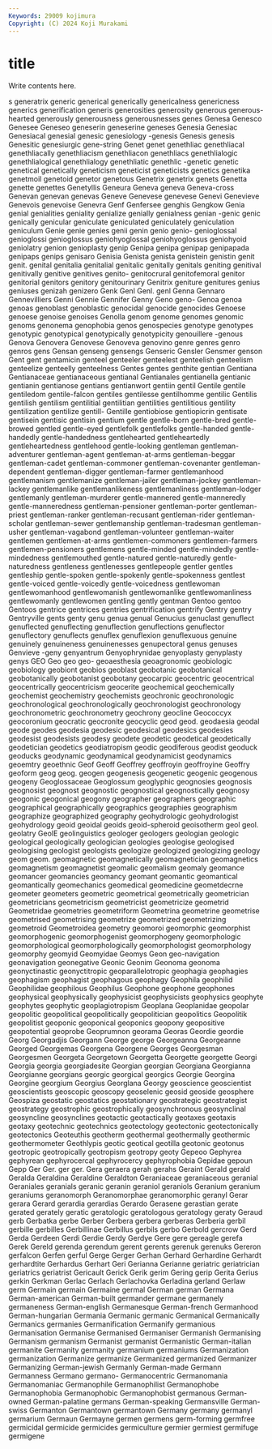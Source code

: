 ```yaml
---
Keywords: 29009 kojimura
Copyright: (C) 2024 Koji Murakami
---
```


# title

Write contents here.



s generatrix
generic generical generically genericalness genericness generics generification generis generosities generosity
generous generous-hearted generously generousness generousnesses genes Genesa Genesco Genesee Geneseo
geneserin geneserine geneses Genesia Genesiac Genesiacal genesial genesic genesiology -genesis
Genesis genesis Genesitic genesiurgic gene-string Genet genet genethliac genethliacal genethliacally
genethliacism genethliacon genethliacs genethlialogic genethlialogical genethlialogy genethliatic genethlic -genetic genetic
genetical genetically geneticism geneticist geneticists genetics genetika genetmoil genetoid genetor
genetous Genetrix genetrix genets Genetta genette genettes Genetyllis Geneura Geneva
geneva Geneva-cross Genevan genevan genevas Geneve Genevese genevese Genevi Genevieve
Genevois genevoise Genevra Genf Genfersee genghis Gengkow Genia genial genialities
geniality genialize genially genialness genian -genic genic genically genicular geniculate
geniculated geniculately geniculation geniculum Genie genie genies genii genin genio
genio- genioglossal genioglossi genioglossus geniohyoglossal geniohyoglossus geniohyoid geniolatry genion genioplasty
genip Genipa genipa genipap genipapada genipaps genips genisaro Genisia Genista
genista genistein genistin genit genit. genital genitalia genitalial genitalic genitally
genitals geniting genitival genitivally genitive genitives genito- genitocrural genitofemoral genitor
genitorial genitors genitory genitourinary Genitrix geniture genitures genius geniuses genizah
genizero Genk Genl Genl. genl Genna Gennaro Gennevilliers Genni Gennie
Gennifer Genny Geno geno- Genoa genoa genoas genoblast genoblastic genocidal
genocide genocides Genoese genoese genoise genoises Genolla genom genome genomes
genomic genoms genonema genophobia genos genospecies genotype genotypes genotypic genotypical
genotypically genotypicity genouillere -genous Genova Genovera Genovese Genoveva genovino genre
genres genro genros gens Gensan genseng gensengs Genseric Gensler Gensmer
genson Gent gent gentamicin genteel genteeler genteelest genteelish genteelism genteelize
genteelly genteelness Gentes gentes genthite gentian Gentiana Gentianaceae gentianaceous gentianal
Gentianales gentianella gentianic gentianin gentianose gentians gentianwort gentiin gentil Gentile
gentile gentiledom gentile-falcon gentiles gentilesse gentilhomme gentilic Gentilis gentilish gentilism
gentilitial gentilitian gentilities gentilitious gentility gentilization gentilize gentill- Gentille gentiobiose
gentiopicrin gentisate gentisein gentisic gentisin gentium gentle gentle-born gentle-bred gentle-browed
gentled gentle-eyed gentlefolk gentlefolks gentle-handed gentle-handedly gentle-handedness gentlehearted gentleheartedly gentleheartedness
gentlehood gentle-looking gentleman gentleman-adventurer gentleman-agent gentleman-at-arms gentleman-beggar gentleman-cadet gentleman-commoner gentleman-covenanter
gentleman-dependent gentleman-digger gentleman-farmer gentlemanhood gentlemanism gentlemanize gentleman-jailer gentleman-jockey gentleman-lackey gentlemanlike
gentlemanlikeness gentlemanliness gentleman-lodger gentlemanly gentleman-murderer gentle-mannered gentle-manneredly gentle-manneredness gentleman-pensioner gentleman-porter
gentleman-priest gentleman-ranker gentleman-recusant gentleman-rider gentleman-scholar gentleman-sewer gentlemanship gentleman-tradesman gentleman-usher gentleman-vagabond
gentleman-volunteer gentleman-waiter gentlemen gentlemen-at-arms gentlemen-commoners gentlemen-farmers gentlemen-pensioners gentlemens gentle-minded gentle-mindedly
gentle-mindedness gentlemouthed gentle-natured gentle-naturedly gentle-naturedness gentleness gentlenesses gentlepeople gentler gentles
gentleship gentle-spoken gentle-spokenly gentle-spokenness gentlest gentle-voiced gentle-voicedly gentle-voicedness gentlewoman gentlewomanhood
gentlewomanish gentlewomanlike gentlewomanliness gentlewomanly gentlewomen gentling gently gentman Gentoo gentoo
Gentoos gentrice gentrices gentries gentrification gentrify Gentry gentry Gentryville gents
genty genu genua genual Genucius genuclast genuflect genuflected genuflecting genuflection
genuflections genuflector genuflectory genuflects genuflex genuflexion genuflexuous genuine genuinely genuineness
genuinenesses genupectoral genus genuses Genvieve -geny genyantrum Genyophrynidae genyoplasty genyplasty
genys GEO Geo geo geo- geoaesthesia geoagronomic geobiologic geobiology geobiont
geobios geoblast geobotanic geobotanical geobotanically geobotanist geobotany geocarpic geocentric geocentrical
geocentrically geocentricism geocerite geochemical geochemically geochemist geochemistry geochemists geochronic geochronologic
geochronological geochronologically geochronologist geochronology geochronometric geochronometry geochrony geocline Geococcyx geocoronium
geocratic geocronite geocyclic geod geod. geodaesia geodal geode geodes geodesia
geodesic geodesical geodesics geodesies geodesist geodesists geodesy geodete geodetic geodetical
geodetically geodetician geodetics geodiatropism geodic geodiferous geodist geoduck geoducks geodynamic
geodynamical geodynamicist geodynamics geoemtry geoethnic Geof Geoff Geoffrey geoffroyin geoffroyine
Geoffry geoform geog geog. geogen geogenesis geogenetic geogenic geogenous geogeny
Geoglossaceae Geoglossum geoglyphic geognosies geognosis geognosist geognost geognostic geognostical geognostically
geognosy geogonic geogonical geogony geographer geographers geographic geographical geographically geographics
geographies geographism geographize geographized geography geohydrologic geohydrologist geohydrology geoid geoidal
geoids geoid-spheroid geoisotherm geol geol. geolatry GeolE geolinguistics geologer geologers
geologian geologic geological geologically geologician geologies geologise geologised geologising geologist
geologists geologize geologized geologizing geology geom geom. geomagnetic geomagnetically geomagnetician
geomagnetics geomagnetism geomagnetist geomalic geomalism geomaly geomance geomancer geomancies geomancy
geomant geomantic geomantical geomantically geomechanics geomedical geomedicine geometdecrne geometer geometers
geometric geometrical geometrically geometrician geometricians geometricism geometricist geometricize geometrid Geometridae
geometries geometriform Geometrina geometrine geometrise geometrised geometrising geometrize geometrized geometrizing
geometroid Geometroidea geometry geomoroi geomorphic geomorphist geomorphogenic geomorphogenist geomorphogeny geomorphologic
geomorphological geomorphologically geomorphologist geomorphology geomorphy geomyid Geomyidae Geomys Geon geo-navigation
geonavigation geonegative Geonic Geonim Geonoma geonoma geonyctinastic geonyctitropic geoparallelotropic geophagia
geophagies geophagism geophagist geophagous geophagy Geophila geophilid Geophilidae geophilous Geophilus
Geophone geophone geophones geophysical geophysically geophysicist geophysicists geophysics geophyte geophytes
geophytic geoplagiotropism Geoplana Geoplanidae geopolar geopolitic geopolitical geopolitically geopolitician geopolitics
Geopolitik geopolitist geoponic geoponical geoponics geopony geopositive geopotential geoprobe Geoprumnon
georama Georas Geordie geordie Georg Georgadjis Georgann George george Georgeanna
Georgeanne Georged Georgemas Georgena Georgene Georges Georgesman Georgesmen Georgeta Georgetown
Georgetta Georgette georgette Georgi Georgia georgia georgiadesite Georgian georgian Georgiana
Georgianna Georgianne georgians georgic georgical georgics Georgie Georgina Georgine georgium
Georgius Georglana Georgy geoscience geoscientist geoscientists geoscopic geoscopy geoselenic geosid
geoside geosphere Geospiza geostatic geostatics geostationary geostrategic geostrategist geostrategy geostrophic
geostrophically geosynchronous geosynclinal geosyncline geosynclines geotactic geotactically geotaxes geotaxis geotaxy
geotechnic geotechnics geotectology geotectonic geotectonically geotectonics Geoteuthis geotherm geothermal geothermally
geothermic geothermometer Geothlypis geotic geotical geotilla geotonic geotonus geotropic geotropically
geotropism geotropy geoty Gepeoo Gephyrea gephyrean gephyrocercal gephyrocercy gephyrophobia Gepidae
gepoun Gepp Ger Ger. ger ger. Gera geraera gerah gerahs
Geraint Gerald gerald Geralda Geraldina Geraldine Geraldton Geraniaceae geraniaceous geranial
Geraniales geranials geranic geranin geraniol geraniols Geranium geranium geraniums geranomorph
Geranomorphae geranomorphic geranyl Gerar gerara Gerard gerardia gerardias Gerardo Gerasene
gerastian gerate gerated gerately geratic geratologic geratologous geratology geraty Geraud
gerb Gerbatka gerbe Gerber Gerbera gerbera gerberas Gerberia gerbil gerbille
gerbilles Gerbillinae Gerbillus gerbils gerbo Gerbold gercrow Gerd Gerda Gerdeen
Gerdi Gerdie Gerdy Gerdye Gere gere gereagle gerefa Gerek Gereld
gerenda gerendum gerent gerents gerenuk gerenuks Gereron gerfalcon Gerfen gerful
Gerge Gerger Gerhan Gerhard Gerhardine Gerhardt gerhardtite Gerhardus Gerhart Geri
Gerianna Gerianne geriatric geriatrician geriatrics geriatrist Gericault Gerick Gerik gerim
Gering gerip Gerita Gerius gerkin Gerkman Gerlac Gerlach Gerlachovka Gerladina
gerland Gerlaw germ Germain germain Germaine germal German german Germana
German-american German-built germander germane germanely germaneness German-english Germanesque German-french Germanhood
German-hungarian Germania Germanic germanic Germanical Germanically Germanics germanies Germanification Germanify
germanious Germanisation Germanise Germanised Germaniser Germanish Germanising Germanism germanism Germanist
germanist Germanistic German-italian germanite Germanity germanity germanium germaniums Germanization germanization
Germanize germanize Germanized germanized Germanizer Germanizing German-jewish Germanly German-made Germann
Germanness Germano germano- Germanocentric Germanomania Germanomaniac Germanophile Germanophilist Germanophobe Germanophobia
Germanophobic Germanophobist germanous German-owned German-palatine germans German-speaking Germansville German-swiss Germanton
Germantown germantown Germany germany germanyl germarium Germaun Germayne germen germens
germ-forming germfree germicidal germicide germicides germiculture germier germiest germifuge germigene
